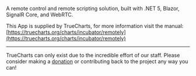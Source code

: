 A remote control and remote scripting solution, built with .NET 5, Blazor, SignalR Core, and WebRTC.

This App is supplied by TrueCharts, for more information visit the manual: [https://truecharts.org/charts/incubator/remotely](https://truecharts.org/charts/incubator/remotely)

---

TrueCharts can only exist due to the incredible effort of our staff.
Please consider making a [donation](https://truecharts.org/about/sponsor) or contributing back to the project any way you can!

